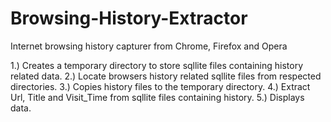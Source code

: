 # Browsing-History-Extractor
Internet browsing history capturer from Chrome, Firefox and Opera

1.) Creates a temporary directory to store sqllite files containing history related data.
2.) Locate browsers history related sqllite files from respected directories.
3.) Copies history files to the temporary directory.
4.) Extract Url, Title and Visit_Time from sqllite files containing history.
5.) Displays data.

